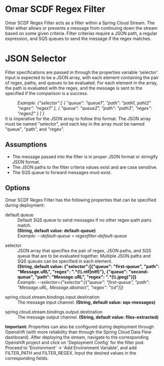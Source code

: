 # Omar SCDF Regex Filter
Omar SCDF Regex Filter acts as a filter within a Spring Cloud Stream. The filter either allows or prevents a message from continuing down the stream based on some given criteria. Filter criterias require a JSON path, a regular expression, and SQS queues to send the message if the regex matches. 

# JSON Selector
Filter specifications are passed in through the properties variable 'selector'. Input is expected to be a JSON array, with each element containing the pair of regex, paths, and queues to be evaluated. For each element in the array, the path is evaluated with the regex, and the message is sent to the specified if the comparison is a success.
<dd><i> Example:
{"selector":[
  {
    "queue": "queue1",
    "path": "path1, paht2"
    "regex": "regex1"
  },
  {
    "queue": "queue2",
    "path": "path3",
    "regex": "regex2"
  }
  ]
}
</dd></i>
It is imperative for the JSON array to follow this format. The JSON array must be named "selector", and each key in the array must be named "queue", "path", and "regex".

## Assumptions ##
- The message passed into the filter is in proper JSON format or stringify JSON format.
- The JSON paths to the filter criteria values exist and are case sensitive.
- The SQS queue to forward messages must exist.

## Options ## 
Omar SCDF Regex Filter has the following properties that can be specified during deployment:
<dl>
  <dt>default.queue</dt>
  <dd>Default SQS queue to send messages if no other regex-path pairs match.</dd>
  <dd><strong>(String, default value: default-queue)</strong></dd>
  <dd><i>Example: --default-queue = regexfilter-default-queue</i></dd>
</dl>
<dl>
  <dt>selector</dt>
  <dd>JSON array that specifies the pair of regex, JSON paths, and SQS queue that are to be evaluated together. Multiple JSON paths and SQS queues can be specified in each element.</dd>
  <dd><strong>(String, default value: {"selector":[{"queue": "first-queue", "path": "Message.uRL", "regex": ".*(\\.ntf|nitf)"}, {"queue": "second-queue", "path": "Message.uRL", "regex": ".*(\\.jpeg)"}]} </strong></dd>
  <dd><i>Example: --selector={"selector":[{"queue": "first-queue", "path": "Message.uRL, Message.abstract", "regex": "\\d"}]} </i></dd>
</dl>
<dl>
  <dt>spring.cloud.stream.bindings.input.destination</dt>
  <dd>The message input channel. <strong>(String, default value: sqs-messages)</strong></dd> 
</dl>
<dl>
  <dt>spring.cloud.stream.bindings.output.destination</dt>
  <dd>The message output channel. <strong>(String, default value: files-extracted)</strong></dd> 
</dl>
<strong>Important:</strong> Properties can also be configured during deployment through Openshift (with more reliability than through the Spring Cloud Data Flow dashboard). After deploying the stream, navigate to the corresponding Openshift project and click on 'Deployment Config' for the filter pod. Proceed to 'Environment' -> 'Add Environment Variable', and add FILTER_PATH and FILTER_REGEX. Input the desired values in the corresponding fields. 
